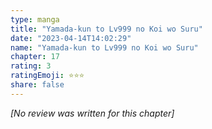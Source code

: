 ```yaml
---
type: manga
title: "Yamada-kun to Lv999 no Koi wo Suru"
date: "2023-04-14T14:02:29"
name: "Yamada-kun to Lv999 no Koi wo Suru"
chapter: 17
rating: 3
ratingEmoji: ⭐️⭐️⭐️
share: false
---
```


*[No review was written for this chapter]*
